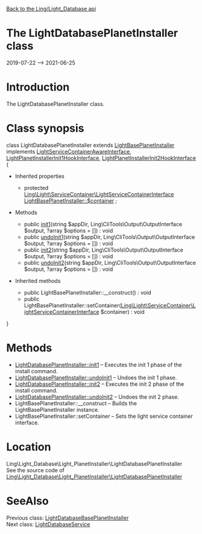 [Back to the Ling/Light_Database api](https://github.com/lingtalfi/Light_Database/blob/master/doc/api/Ling/Light_Database.md)



The LightDatabasePlanetInstaller class
================
2019-07-22 --> 2021-06-25






Introduction
============

The LightDatabasePlanetInstaller class.



Class synopsis
==============


class <span class="pl-k">LightDatabasePlanetInstaller</span> extends [LightBasePlanetInstaller](https://github.com/lingtalfi/Light_PlanetInstaller/blob/master/doc/api/Ling/Light_PlanetInstaller/PlanetInstaller/LightBasePlanetInstaller.md) implements [LightServiceContainerAwareInterface](https://github.com/lingtalfi/Light/blob/master/doc/api/Ling/Light/ServiceContainer/LightServiceContainerAwareInterface.md), [LightPlanetInstallerInit1HookInterface](https://github.com/lingtalfi/Light_PlanetInstaller/blob/master/doc/api/Ling/Light_PlanetInstaller/PlanetInstaller/LightPlanetInstallerInit1HookInterface.md), [LightPlanetInstallerInit2HookInterface](https://github.com/lingtalfi/Light_PlanetInstaller/blob/master/doc/api/Ling/Light_PlanetInstaller/PlanetInstaller/LightPlanetInstallerInit2HookInterface.md) {

- Inherited properties
    - protected [Ling\Light\ServiceContainer\LightServiceContainerInterface](https://github.com/lingtalfi/Light/blob/master/doc/api/Ling/Light/ServiceContainer/LightServiceContainerInterface.md) [LightBasePlanetInstaller::$container](#property-container) ;

- Methods
    - public [init1](https://github.com/lingtalfi/Light_Database/blob/master/doc/api/Ling/Light_Database/Light_PlanetInstaller/LightDatabasePlanetInstaller/init1.md)(string $appDir, Ling\CliTools\Output\OutputInterface $output, ?array $options = []) : void
    - public [undoInit1](https://github.com/lingtalfi/Light_Database/blob/master/doc/api/Ling/Light_Database/Light_PlanetInstaller/LightDatabasePlanetInstaller/undoInit1.md)(string $appDir, Ling\CliTools\Output\OutputInterface $output, ?array $options = []) : void
    - public [init2](https://github.com/lingtalfi/Light_Database/blob/master/doc/api/Ling/Light_Database/Light_PlanetInstaller/LightDatabasePlanetInstaller/init2.md)(string $appDir, Ling\CliTools\Output\OutputInterface $output, ?array $options = []) : void
    - public [undoInit2](https://github.com/lingtalfi/Light_Database/blob/master/doc/api/Ling/Light_Database/Light_PlanetInstaller/LightDatabasePlanetInstaller/undoInit2.md)(string $appDir, Ling\CliTools\Output\OutputInterface $output, ?array $options = []) : void

- Inherited methods
    - public LightBasePlanetInstaller::__construct() : void
    - public LightBasePlanetInstaller::setContainer([Ling\Light\ServiceContainer\LightServiceContainerInterface](https://github.com/lingtalfi/Light/blob/master/doc/api/Ling/Light/ServiceContainer/LightServiceContainerInterface.md) $container) : void

}






Methods
==============

- [LightDatabasePlanetInstaller::init1](https://github.com/lingtalfi/Light_Database/blob/master/doc/api/Ling/Light_Database/Light_PlanetInstaller/LightDatabasePlanetInstaller/init1.md) &ndash; Executes the init 1 phase of the install command.
- [LightDatabasePlanetInstaller::undoInit1](https://github.com/lingtalfi/Light_Database/blob/master/doc/api/Ling/Light_Database/Light_PlanetInstaller/LightDatabasePlanetInstaller/undoInit1.md) &ndash; Undoes the init 1 phase.
- [LightDatabasePlanetInstaller::init2](https://github.com/lingtalfi/Light_Database/blob/master/doc/api/Ling/Light_Database/Light_PlanetInstaller/LightDatabasePlanetInstaller/init2.md) &ndash; Executes the init 2 phase of the install command.
- [LightDatabasePlanetInstaller::undoInit2](https://github.com/lingtalfi/Light_Database/blob/master/doc/api/Ling/Light_Database/Light_PlanetInstaller/LightDatabasePlanetInstaller/undoInit2.md) &ndash; Undoes the init 2 phase.
- LightBasePlanetInstaller::__construct &ndash; Builds the LightBasePlanetInstaller instance.
- LightBasePlanetInstaller::setContainer &ndash; Sets the light service container interface.





Location
=============
Ling\Light_Database\Light_PlanetInstaller\LightDatabasePlanetInstaller<br>
See the source code of [Ling\Light_Database\Light_PlanetInstaller\LightDatabasePlanetInstaller](https://github.com/lingtalfi/Light_Database/blob/master/Light_PlanetInstaller/LightDatabasePlanetInstaller.php)



SeeAlso
==============
Previous class: [LightDatabaseBasePlanetInstaller](https://github.com/lingtalfi/Light_Database/blob/master/doc/api/Ling/Light_Database/Light_PlanetInstaller/LightDatabaseBasePlanetInstaller.md)<br>Next class: [LightDatabaseService](https://github.com/lingtalfi/Light_Database/blob/master/doc/api/Ling/Light_Database/Service/LightDatabaseService.md)<br>
